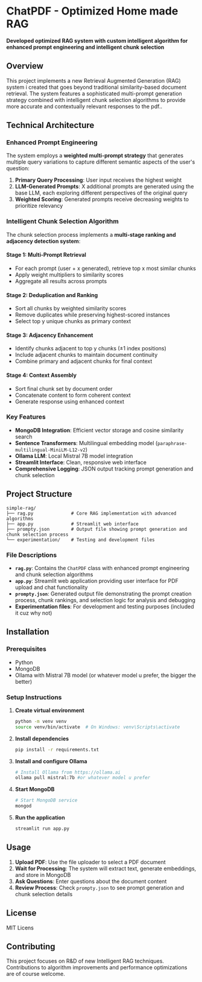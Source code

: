 # ChatPDF - Optimized Home made RAG

**Developed optimized RAG system with custom intelligent algorithm for enhanced prompt engineering and intelligent chunk selection**

## Overview

This project implements a new Retrieval Augmented Generation (RAG) system i created that goes beyond traditional similarity-based document retrieval. The system features a sophisticated multi-prompt generation strategy combined with intelligent chunk selection algorithms to provide more accurate and contextually relevant responses to the pdf..

## Technical Architecture

### Enhanced Prompt Engineering

The system employs a **weighted multi-prompt strategy** that generates multiple query variations to capture different semantic aspects of the user's question:

1. **Primary Query Processing**: User input receives the highest weight
2. **LLM-Generated Prompts**: X additional prompts are generated using the base LLM, each exploring different perspectives of the original query
3. **Weighted Scoring**: Generated prompts receive decreasing weights to prioritize relevancy

### Intelligent Chunk Selection Algorithm

The chunk selection process implements a **multi-stage ranking and adjacency detection system**:

#### Stage 1: Multi-Prompt Retrieval
- For each prompt (user + x generated), retrieve top x most similar chunks
- Apply weight multipliers to similarity scores
- Aggregate all results across prompts

#### Stage 2: Deduplication and Ranking
- Sort all chunks by weighted similarity scores
- Remove duplicates while preserving highest-scored instances
- Select top y unique chunks as primary context

#### Stage 3: Adjacency Enhancement
- Identify chunks adjacent to top y chunks (±1 index positions)
- Include adjacent chunks to maintain document continuity
- Combine primary and adjacent chunks for final context

#### Stage 4: Context Assembly
- Sort final chunk set by document order
- Concatenate content to form coherent context
- Generate response using enhanced context

### Key Features

- **MongoDB Integration**: Efficient vector storage and cosine similarity search
- **Sentence Transformers**: Multilingual embedding model (`paraphrase-multilingual-MiniLM-L12-v2`)
- **Ollama LLM**: Local Mistral 7B model integration 
- **Streamlit Interface**: Clean, responsive web interface
- **Comprehensive Logging**: JSON output tracking prompt generation and chunk selection

## Project Structure

```
simple-rag/
├── rag.py              # Core RAG implementation with advanced algorithms
├── app.py              # Streamlit web interface
├── prompty.json        # Output file showing prompt generation and chunk selection process
└── experimentation/    # Testing and development files
```

### File Descriptions

- **`rag.py`**: Contains the `ChatPDF` class with enhanced prompt engineering and chunk selection algorithms
- **`app.py`**: Streamlit web application providing user interface for PDF upload and chat functionality  
- **`prompty.json`**: Generated output file demonstrating the prompt creation process, chunk rankings, and selection logic for analysis and debugging
- **Experimentation files**: For development and testing purposes (included it cuz why not)

## Installation

### Prerequisites
- Python
- MongoDB
- Ollama with Mistral 7B model (or whatever model u prefer, the bigger the better)

### Setup Instructions

1. **Create virtual environment**
   ```bash
   python -m venv venv
   source venv/bin/activate  # On Windows: venv\Scripts\activate
   ```

2. **Install dependencies**
   ```bash
   pip install -r requirements.txt
   ```

3. **Install and configure Ollama**
   ```bash
   # Install Ollama from https://ollama.ai
   ollama pull mistral:7b #or whatever model u prefer
   ```

4. **Start MongoDB**
   ```bash
   # Start MongoDB service
   mongod
   ```

5. **Run the application**
   ```bash
   streamlit run app.py
   ```

## Usage

1. **Upload PDF**: Use the file uploader to select a PDF document
2. **Wait for Processing**: The system will extract text, generate embeddings, and store in MongoDB
3. **Ask Questions**: Enter questions about the document content
4. **Review Process**: Check `prompty.json` to see prompt generation and chunk selection details



## License

MIT Licens

## Contributing

This project focuses on R&D of new Intelligent RAG techniques. 
Contributions to algorithm improvements and performance optimizations are of course welcome.
